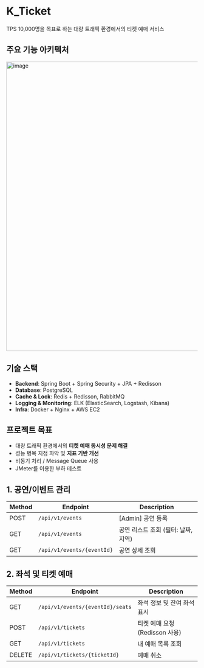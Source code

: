 # K_Ticket
TPS 10,000명을 목표로 하는 대량 트래픽 환경에서의 티켓 예매 서비스

## 주요 기능 아키텍처
<img width="761" alt="image" src="https://github.com/user-attachments/assets/ea202772-d4af-4573-937b-f3aab9b8816d" />


## 기술 스택

- **Backend**: Spring Boot + Spring Security + JPA + Redisson
- **Database**: PostgreSQL
- **Cache & Lock**: Redis + Redisson, RabbitMQ
- **Logging & Monitoring**: ELK (ElasticSearch, Logstash, Kibana)
- **Infra**: Docker + Nginx + AWS EC2

## 프로젝트 목표

- 대량 트래픽 환경에서의 **티켓 예매 동시성 문제 해결**
- 성능 병목 지점 파악 및 **지표 기반 개선**
- 비동기 처리 / Message Queue 사용
- JMeter를 이용한 부하 테스트

## 1. **공연/이벤트 관리**

| Method | Endpoint | Description |
| --- | --- | --- |
| POST | `/api/v1/events` | [Admin] 공연 등록 |
| GET | `/api/v1/events` | 공연 리스트 조회 (필터: 날짜, 지역) |
| GET | `/api/v1/events/{eventId}` | 공연 상세 조회 |

## 2. **좌석 및 티켓 예매**

| Method | Endpoint | Description |
| --- | --- | --- |
| GET | `/api/v1/events/{eventId}/seats` | 좌석 정보 및 잔여 좌석 표시 |
| POST | `/api/v1/tickets` | 티켓 예매 요청 (Redisson 사용) |
| GET | `/api/v1/tickets` | 내 예매 목록 조회 |
| DELETE | `/api/v1/tickets/{ticketId}` | 예매 취소 |
